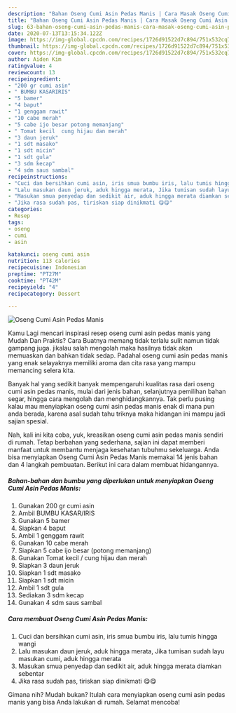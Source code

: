 ```yaml
---
description: "Bahan Oseng Cumi Asin Pedas Manis | Cara Masak Oseng Cumi Asin Pedas Manis Yang Enak Dan Lezat"
title: "Bahan Oseng Cumi Asin Pedas Manis | Cara Masak Oseng Cumi Asin Pedas Manis Yang Enak Dan Lezat"
slug: 63-bahan-oseng-cumi-asin-pedas-manis-cara-masak-oseng-cumi-asin-pedas-manis-yang-enak-dan-lezat
date: 2020-07-13T13:15:34.122Z
image: https://img-global.cpcdn.com/recipes/1726d91522d7c894/751x532cq70/oseng-cumi-asin-pedas-manis-foto-resep-utama.jpg
thumbnail: https://img-global.cpcdn.com/recipes/1726d91522d7c894/751x532cq70/oseng-cumi-asin-pedas-manis-foto-resep-utama.jpg
cover: https://img-global.cpcdn.com/recipes/1726d91522d7c894/751x532cq70/oseng-cumi-asin-pedas-manis-foto-resep-utama.jpg
author: Aiden Kim
ratingvalue: 4
reviewcount: 13
recipeingredient:
- "200 gr cumi asin"
- " BUMBU KASARIRIS"
- "5 bamer"
- "4 baput"
- "1 genggam rawit"
- "10 cabe merah"
- "5 cabe ijo besar potong memanjang"
- " Tomat kecil  cung hijau dan merah"
- "3 daun jeruk"
- "1 sdt masako"
- "1 sdt micin"
- "1 sdt gula"
- "3 sdm kecap"
- "4 sdm saus sambal"
recipeinstructions:
- "Cuci dan bersihkan cumi asin, iris smua bumbu iris, lalu tumis hingga wangi"
- "Lalu masukan daun jeruk, aduk hingga merata, Jika tumisan sudah layu masukan cumi, aduk hingga merata"
- "Masukan smua penyedap dan sedikit air, aduk hingga merata diamkan sebentar"
- "Jika rasa sudah pas, tiriskan siap dinikmati 😋😋"
categories:
- Resep
tags:
- oseng
- cumi
- asin

katakunci: oseng cumi asin 
nutrition: 113 calories
recipecuisine: Indonesian
preptime: "PT27M"
cooktime: "PT42M"
recipeyield: "4"
recipecategory: Dessert

---
```



![Oseng Cumi Asin Pedas Manis](https://img-global.cpcdn.com/recipes/1726d91522d7c894/751x532cq70/oseng-cumi-asin-pedas-manis-foto-resep-utama.jpg)

Kamu Lagi mencari inspirasi resep oseng cumi asin pedas manis yang Mudah Dan Praktis? Cara Buatnya memang tidak terlalu sulit namun tidak gampang juga. jikalau salah mengolah maka hasilnya tidak akan memuaskan dan bahkan tidak sedap. Padahal oseng cumi asin pedas manis yang enak selayaknya memiliki aroma dan cita rasa yang mampu memancing selera kita.

Banyak hal yang sedikit banyak mempengaruhi kualitas rasa dari oseng cumi asin pedas manis, mulai dari jenis bahan, selanjutnya pemilihan bahan segar, hingga cara mengolah dan menghidangkannya. Tak perlu pusing kalau mau menyiapkan oseng cumi asin pedas manis enak di mana pun anda berada, karena asal sudah tahu triknya maka hidangan ini mampu jadi sajian spesial.




Nah, kali ini kita coba, yuk, kreasikan oseng cumi asin pedas manis sendiri di rumah. Tetap berbahan yang sederhana, sajian ini dapat memberi manfaat untuk membantu menjaga kesehatan tubuhmu sekeluarga. Anda bisa menyiapkan Oseng Cumi Asin Pedas Manis memakai 14 jenis bahan dan 4 langkah pembuatan. Berikut ini cara dalam membuat hidangannya.

<!--inarticleads1-->

##### Bahan-bahan dan bumbu yang diperlukan untuk menyiapkan Oseng Cumi Asin Pedas Manis:

1. Gunakan 200 gr cumi asin
1. Ambil  BUMBU KASAR/IRIS
1. Gunakan 5 bamer
1. Siapkan 4 baput
1. Ambil 1 genggam rawit
1. Gunakan 10 cabe merah
1. Siapkan 5 cabe ijo besar (potong memanjang)
1. Gunakan  Tomat kecil / cung hijau dan merah
1. Siapkan 3 daun jeruk
1. Siapkan 1 sdt masako
1. Siapkan 1 sdt micin
1. Ambil 1 sdt gula
1. Sediakan 3 sdm kecap
1. Gunakan 4 sdm saus sambal




<!--inarticleads2-->

##### Cara membuat Oseng Cumi Asin Pedas Manis:

1. Cuci dan bersihkan cumi asin, iris smua bumbu iris, lalu tumis hingga wangi
1. Lalu masukan daun jeruk, aduk hingga merata, Jika tumisan sudah layu masukan cumi, aduk hingga merata
1. Masukan smua penyedap dan sedikit air, aduk hingga merata diamkan sebentar
1. Jika rasa sudah pas, tiriskan siap dinikmati 😋😋




Gimana nih? Mudah bukan? Itulah cara menyiapkan oseng cumi asin pedas manis yang bisa Anda lakukan di rumah. Selamat mencoba!
